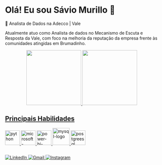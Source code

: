 # Olá! Eu sou Sávio Murillo 👋

🔭  Analista de Dados na Adecco | Vale

Atualmente atuo como Analista de dados no Mecanismo de Escuta e Resposta da Vale, com foco na melhoria da reputação da empresa frente às comunidades atingidas em Brumadinho.


<div align="center">
  <a href="https://github.com/smurillo1">
  <img height="180em" src="https://github-readme-stats.vercel.app/api?username=smurillo1&show_icons=true&theme=dark&include_all_commits=true&count_private=true"/>
  <img height="180em" src="https://github-readme-stats.vercel.app/api/top-langs/?username=smurillo1&layout=compact&langs_count=7&theme=dark"/>
</div>

## Principais Habilidades
<img width="48" height="48" src="https://img.icons8.com/fluency/48/python.png" alt="python"/> <img width="48" height="48" src="https://img.icons8.com/color/48/microsoft-excel-2019--v1.png" alt="microsoft-excel-2019--v1"/> <img width="48" height="48" src="https://img.icons8.com/fluency/48/power-bi-2021.png" alt="power-bi-2021"/> <img width="56" height="56" src="https://img.icons8.com/color/48/mysql-logo.png" alt="mysql-logo"/> <img width="48" height="48" src="https://img.icons8.com/color/48/postgreesql.png" alt="postgreesql"/>

##

<div> 
  <a href="https://www.linkedin.com/in/savio-murillo-4b2386197" target="_blank">
    <img src="https://img.shields.io/badge/-LinkedIn-%230077B5?style=for-the-badge&logo=linkedin&logoColor=white" alt="LinkedIn">
  </a> 
  <a href="mailto:saviomurillo93@gmail.com">
    <img src="https://img.shields.io/badge/-Gmail-%23333?style=for-the-badge&logo=gmail&logoColor=white" alt="Gmail">
  </a>
  <a href="https://www.instagram.com/savio_murillo/" target="_blank">
    <img src="https://img.shields.io/badge/-Instagram-%23E4405F?style=for-the-badge&logo=instagram&logoColor=white" alt="Instagram">
  </a>
</div>


 
  
